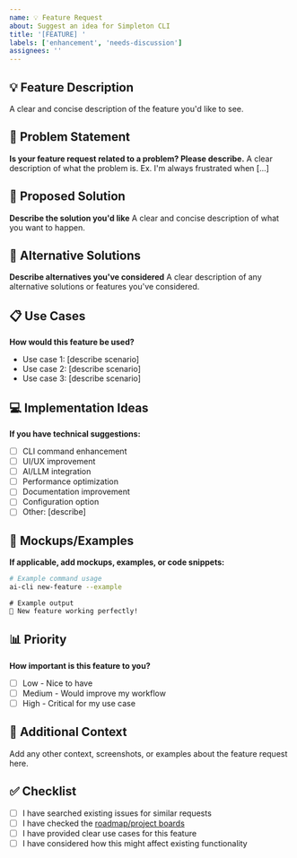 ```yaml
---
name: 💡 Feature Request
about: Suggest an idea for Simpleton CLI
title: '[FEATURE] '
labels: ['enhancement', 'needs-discussion']
assignees: ''
---
```


## 💡 Feature Description
A clear and concise description of the feature you'd like to see.

## 🎯 Problem Statement
**Is your feature request related to a problem? Please describe.**
A clear description of what the problem is. Ex. I'm always frustrated when [...]

## 🚀 Proposed Solution
**Describe the solution you'd like**
A clear and concise description of what you want to happen.

## 🔄 Alternative Solutions
**Describe alternatives you've considered**
A clear description of any alternative solutions or features you've considered.

## 📋 Use Cases
**How would this feature be used?**
- Use case 1: [describe scenario]
- Use case 2: [describe scenario]
- Use case 3: [describe scenario]

## 💻 Implementation Ideas
**If you have technical suggestions:**
- [ ] CLI command enhancement
- [ ] UI/UX improvement
- [ ] AI/LLM integration
- [ ] Performance optimization
- [ ] Documentation improvement
- [ ] Configuration option
- [ ] Other: [describe]

## 🎨 Mockups/Examples
**If applicable, add mockups, examples, or code snippets:**

```bash
# Example command usage
ai-cli new-feature --example
```

```
# Example output
🚀 New feature working perfectly!
```

## 📊 Priority
**How important is this feature to you?**
- [ ] Low - Nice to have
- [ ] Medium - Would improve my workflow
- [ ] High - Critical for my use case

## 🔧 Additional Context
Add any other context, screenshots, or examples about the feature request here.

## ✅ Checklist
- [ ] I have searched existing issues for similar requests
- [ ] I have checked the [roadmap/project boards](https://github.com/AfyKirby1/Simpleton-CLI/projects)
- [ ] I have provided clear use cases for this feature
- [ ] I have considered how this might affect existing functionality 